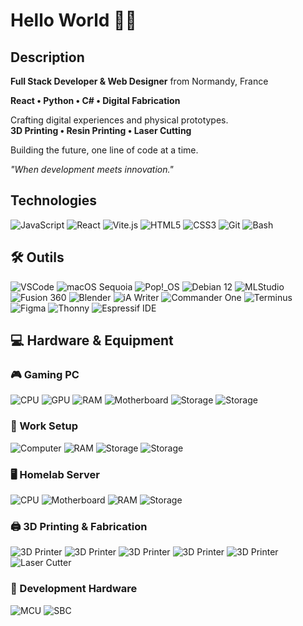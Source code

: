 # Hello World 🧑‍💻

## Description

**Full Stack Developer & Web Designer** from Normandy, France

**React • Python • C# • Digital Fabrication**

Crafting digital experiences and physical prototypes.  
**3D Printing • Resin Printing • Laser Cutting**

Building the future, one line of code at a time.

*"When development meets innovation."*

## Technologies

![JavaScript](https://img.shields.io/badge/-JavaScript-F7DF1E?style=for-the-badge&logo=javascript&logoColor=black)
![React](https://img.shields.io/badge/-React-61DAFB?style=for-the-badge&logo=react&logoColor=black)
![Vite.js](https://img.shields.io/badge/-Vite.js-646CFF?style=for-the-badge&logo=vite&logoColor=white)
![HTML5](https://img.shields.io/badge/-HTML5-E34F26?style=for-the-badge&logo=html5&logoColor=white)
![CSS3](https://img.shields.io/badge/-CSS3-1572B6?style=for-the-badge&logo=css3&logoColor=white)
![Git](https://img.shields.io/badge/-Git-F05032?style=for-the-badge&logo=git&logoColor=white)
![Bash](https://img.shields.io/badge/-Bash-4EAA25?style=for-the-badge&logo=gnu-bash&logoColor=white)


## 🛠️ Outils

![VSCode](https://img.shields.io/badge/-VSCode-007ACC?style=for-the-badge&logo=visualstudiocode&logoColor=white)
![macOS Sequoia](https://img.shields.io/badge/-macOS%20Sequoia-000000?style=for-the-badge&logo=apple&logoColor=white)
![Pop!_OS](https://img.shields.io/badge/-Pop!__OS-48B9C7?style=for-the-badge&logo=linux&logoColor=white)
![Debian 12](https://img.shields.io/badge/-Debian%2012-A81D33?style=for-the-badge&logo=debian&logoColor=white)
![MLStudio](https://img.shields.io/badge/-MLStudio-FF6B35?style=for-the-badge&logoColor=white)
![Fusion 360](https://img.shields.io/badge/-Fusion%20360-FF8C00?style=for-the-badge&logo=autodesk&logoColor=white)
![Blender](https://img.shields.io/badge/-Blender-F5792A?style=for-the-badge&logo=blender&logoColor=white)
![iA Writer](https://img.shields.io/badge/-iA%20Writer-1E90FF?style=for-the-badge&logoColor=white)
![Commander One](https://img.shields.io/badge/-Commander%20One-2E8B57?style=for-the-badge&logoColor=white)
![Terminus](https://img.shields.io/badge/-Terminus-000000?style=for-the-badge&logo=windowsterminal&logoColor=white)
![Figma](https://img.shields.io/badge/-Figma-F24E1E?style=for-the-badge&logo=figma&logoColor=white)
![Thonny](https://img.shields.io/badge/-Thonny-3776AB?style=for-the-badge&logo=python&logoColor=white)
![Espressif IDE](https://img.shields.io/badge/-Espressif%20IDE-E7352C?style=for-the-badge&logo=espressif&logoColor=white)

## 💻 Hardware & Equipment

### 🎮 Gaming PC
![CPU](https://img.shields.io/badge/CPU-Intel%20i5--10400F-0071C5?style=for-the-badge&logo=intel&logoColor=white)
![GPU](https://img.shields.io/badge/GPU-RTX%203080-76B900?style=for-the-badge&logo=nvidia&logoColor=white)
![RAM](https://img.shields.io/badge/RAM-16GB%20DDR4-FF6B35?style=for-the-badge&logoColor=white)
![Motherboard](https://img.shields.io/badge/Motherboard-B460M%20PRO-FF0000?style=for-the-badge&logoColor=white)
![Storage](https://img.shields.io/badge/SSD-500GB%20Crucial%20MX500-005BBB?style=for-the-badge&logoColor=white)
![Storage](https://img.shields.io/badge/SSD-1TB%20Crucial%20BX500-005BBB?style=for-the-badge&logoColor=white)

### 💼 Work Setup
![Computer](https://img.shields.io/badge/Mac%20Mini-M4%20Chip-000000?style=for-the-badge&logo=apple&logoColor=white)
![RAM](https://img.shields.io/badge/RAM-16GB%20Unified%20Memory-FF6B35?style=for-the-badge&logoColor=white)
![Storage](https://img.shields.io/badge/Internal-256GB%20SSD-005BBB?style=for-the-badge&logoColor=white)
![Storage](https://img.shields.io/badge/External-2TB%20Samsung%20EVO%20990-1BA1E2?style=for-the-badge&logoColor=white)

### 🖥️ Homelab Server
![CPU](https://img.shields.io/badge/CPU-Xeon%20E5--2690%20v2-0071C5?style=for-the-badge&logo=intel&logoColor=white)
![Motherboard](https://img.shields.io/badge/Motherboard-Supermicro_X9DRi--LN4F+-red?style=for-the-badge&logoColor=white)
![RAM](https://img.shields.io/badge/RAM-64GB%20DDR3%20ECC-FF6B35?style=for-the-badge&logoColor=white)
![Storage](https://img.shields.io/badge/Storage-2x%20WD%20RED%201TB%20RAID-8B0000?style=for-the-badge&logoColor=white)

### 🖨️ 3D Printing & Fabrication
![3D Printer](https://img.shields.io/badge/FDM-Bambu%20X1%20Carbon-FF8C00?style=for-the-badge&logoColor=white)
![3D Printer](https://img.shields.io/badge/FDM-Bambu%20P1S-FF8C00?style=for-the-badge&logoColor=white)
![3D Printer](https://img.shields.io/badge/FDM-Bambu%20A1%20Mini-FF8C00?style=for-the-badge&logoColor=white)
![3D Printer](https://img.shields.io/badge/FDM-Bambu%20A1-FF8C00?style=for-the-badge&logoColor=white)
![3D Printer](https://img.shields.io/badge/FDM-Anycube-FF8C00?style=for-the-badge&logoColor=white)
![Laser Cutter](https://img.shields.io/badge/Laser-Creality%20Falcon%2010W-E74C3C?style=for-the-badge&logoColor=white)

### 🔧 Development Hardware
![MCU](https://img.shields.io/badge/MCU-ESP32-E7352C?style=for-the-badge&logo=espressif&logoColor=white)
![SBC](https://img.shields.io/badge/SBC-Raspberry%20Pi%204-A22846?style=for-the-badge&logo=raspberry-pi&logoColor=white)

